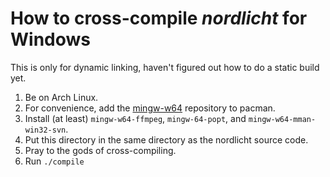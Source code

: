 # How to cross-compile *nordlicht* for Windows

This is only for dynamic linking, haven't figured out how to do a static build yet.

1. Be on Arch Linux.
2. For convenience, add the [mingw-w64](https://wiki.archlinux.org/index.php/Unofficial_user_repositories#mingw-w64) repository to pacman.
3. Install (at least) `mingw-w64-ffmpeg`, `mingw-64-popt`, and `mingw-w64-mman-win32-svn`.
4. Put this directory in the same directory as the nordlicht source code.
5. Pray to the gods of cross-compiling.
6. Run `./compile`
